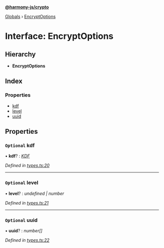**[@harmony-js/crypto](../README.md)**

[Globals](../README.md) › [EncryptOptions](encryptoptions.md)

# Interface: EncryptOptions

## Hierarchy

* **EncryptOptions**

## Index

### Properties

* [kdf](encryptoptions.md#optional-kdf)
* [level](encryptoptions.md#optional-level)
* [uuid](encryptoptions.md#optional-uuid)

## Properties

### `Optional` kdf

• **kdf**? : *[KDF](../README.md#kdf)*

*Defined in [types.ts:20](https://github.com/FireStack-Lab/Harmony-sdk-core/blob/d840c02/packages/harmony-crypto/src/types.ts#L20)*

___

### `Optional` level

• **level**? : *undefined | number*

*Defined in [types.ts:21](https://github.com/FireStack-Lab/Harmony-sdk-core/blob/d840c02/packages/harmony-crypto/src/types.ts#L21)*

___

### `Optional` uuid

• **uuid**? : *number[]*

*Defined in [types.ts:22](https://github.com/FireStack-Lab/Harmony-sdk-core/blob/d840c02/packages/harmony-crypto/src/types.ts#L22)*
